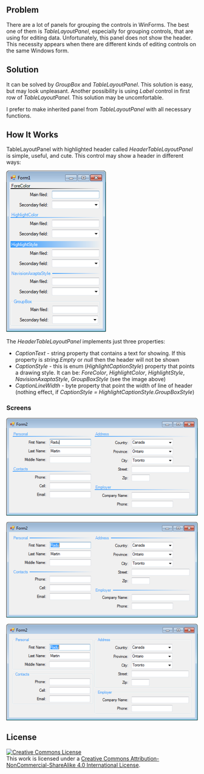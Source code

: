 ## Problem

There are a lot of panels for grouping the controls in WinForms. The best one of them is _TableLayoutPanel_, especially for grouping controls, that are using for editing data. Unfortunately, this panel does not show the header. This necessity appears when there are different kinds of editing controls on the same Windows form.

## Solution

It can be solved by _GroupBox_ and _TableLayoutPanel_. This solution is easy, but may look unpleasant. Another possibility is using _Label_ control in first row of _TableLayoutPanel_. This solution may be uncomfortable.

I prefer to make inherited panel from _TableLayoutPanel_ with all necessary functions.

## How It Works

TableLayoutPanel with highlighted header called _HeaderTableLayoutPanel_ is simple, useful, and cute. This control may show a header in different ways:

![Demonstrative image](img_01.png)

The _HeaderTableLayoutPanel_ implements just three properties:
- _CaptionText_ - string property that contains a text for showing. If this property is _string.Empty_ or _null_ then the header will not be shown
- _CaptionStyle_ - this is enum (_HighlightCaptionStyle_) property that points a drawing style. It can be: _ForeColor_, _HighlightColor_, _HighlightStyle_, _NavisionAxaptaStyle_, _GroupBoxStyle_ (see the image above)
- _CaptionLineWidth_ - byte property that point the width of line of header (nothing effect, if _CaptionStyle = HighlightCaptionStyle.GroupBoxStyle_)

### Screens

![Demonstrative image](img_02.png)

![Demonstrative image](img_03.png)

![Demonstrative image](img_04.png)

## License
<a rel="license" href="http://creativecommons.org/licenses/by-nc-sa/4.0/"><img alt="Creative Commons License" style="border-width:0" src="https://i.creativecommons.org/l/by-nc-sa/4.0/88x31.png" /></a><br />This work is licensed under a <a rel="license" href="http://creativecommons.org/licenses/by-nc-sa/4.0/">Creative Commons Attribution-NonCommercial-ShareAlike 4.0 International License</a>.
